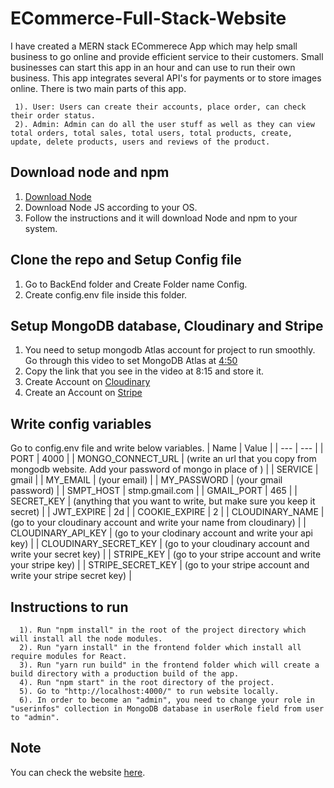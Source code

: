 # ECommerce-Full-Stack-Website

I have created a MERN stack ECommerece App which may help small business to go online and provide efficient service to their customers. Small businesses can start this app in an hour and can use to run their own business. This app integrates several API's for payments or to store images online. There is two main parts of this app.
```
 1). User: Users can create their accounts, place order, can check their order status.
 2). Admin: Admin can do all the user stuff as well as they can view total orders, total sales, total users, total products, create, update, delete products, users and reviews of the product.
```
## Download node and npm

<ol>
 <li> <a href="https://nodejs.org/en/download/" target="_blank"> Download Node</a> </li>
 <li> Download Node JS according to your OS. </li>
 <li> Follow the instructions and it will download Node and npm to your system. </li>
</ol>

## Clone the repo and Setup Config file

<ol>
 <li> Go to BackEnd folder and Create Folder name Config. </li>
 <li> Create config.env file inside this folder. </li>
</ol>

## Setup MongoDB database, Cloudinary and Stripe

<ol>
 <li> You need to setup mongodb Atlas account for project to run smoothly. Go through this video to set MongoDB Atlas at <a href="https://www.youtube.com/watch?v=OuCrHynro0w&list=PLurIMwd6GdCj_VlnKVceR66Sxfcb37VU8&index=5" target="_blank">4:50</a> </li>
 <li> Copy the link that you see in the video at 8:15 and store it. </li>
 <li> Create Account on <a href="https://cloudinary.com/" target="_blank">Cloudinary</a> </li>
 <li> Create an Account on <a href="https://stripe.com/en-gb-ca" target="_blank">Stripe</a> </li>
 </ol>
  
## Write config variables

Go to config.env file and write below variables.
| Name | Value |
| --- | --- |
| PORT | 4000 |
| MONGO_CONNECT_URL | (write an url that you copy from mongodb website. Add your password of mongo in place of <password>) |
| SERVICE | gmail |
| MY_EMAIL | (your email) |
| MY_PASSWORD | (your gmail password) |
| SMPT_HOST | stmp.gmail.com |
| GMAIL_PORT | 465 |
| SECRET_KEY | (anything that you want to write, but make sure you keep it secret) |
| JWT_EXPIRE | 2d |
| COOKIE_EXPIRE | 2 |
| CLOUDINARY_NAME | (go to your cloudinary account and write your name from cloudinary) |
| CLOUDINARY_API_KEY | (go to your clodinary account and write your api key) |
| CLOUDINARY_SECRET_KEY | (go to your cloudinary account and write your secret key) |
| STRIPE_KEY | (go to your stripe account and write your stripe key) |
| STRIPE_SECRET_KEY | (go to your stripe account and write your stripe secret key) |
 
## Instructions to run
```
  1). Run "npm install" in the root of the project directory which will install all the node modules.
  2). Run "yarn install" in the frontend folder which install all require modules for React.
  3). Run "yarn run build" in the frontend folder which will create a build directory with a production build of the app.
  4). Run "npm start" in the root directory of the project.
  5). Go to "http://localhost:4000/" to run website locally.
  6). In order to become an "admin", you need to change your role in "userinfos" collection in MongoDB database in userRole field from user to "admin".
```
## Note
  
  You can check the website <a href="https://e-commerce-e-shop.herokuapp.com/" target="_blank">here</a>.
